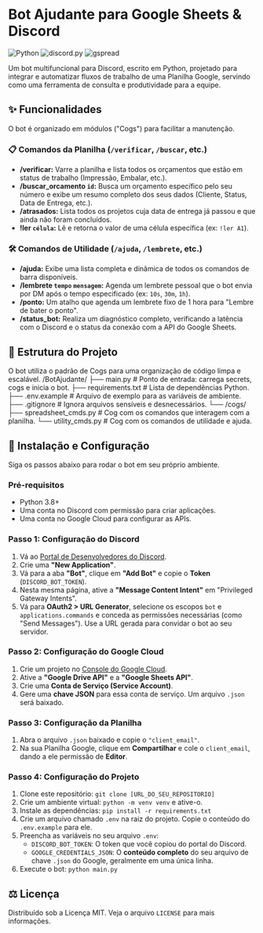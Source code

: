 # Bot Ajudante para Google Sheets & Discord

![Python](https://img.shields.io/badge/Python-3.10-blue?style=for-the-badge&logo=python)
![discord.py](https://img.shields.io/badge/discord.py-2.3-7289DA?style=for-the-badge&logo=discord)
![gspread](https://img.shields.io/badge/gspread-5.12-0F9D58?style=for-the-badge)

Um bot multifuncional para Discord, escrito em Python, projetado para integrar e automatizar fluxos de trabalho de uma Planilha Google, servindo como uma ferramenta de consulta e produtividade para a equipe.

## ✨ Funcionalidades

O bot é organizado em módulos ("Cogs") para facilitar a manutenção.

### 📋 Comandos da Planilha (`/verificar`, `/buscar`, etc.)
-   **/verificar:** Varre a planilha e lista todos os orçamentos que estão em status de trabalho (Impressão, Embalar, etc.).
-   **/buscar\_orcamento `id`:** Busca um orçamento específico pelo seu número e exibe um resumo completo dos seus dados (Cliente, Status, Data de Entrega, etc.).
-   **/atrasados:** Lista todos os projetos cuja data de entrega já passou e que ainda não foram concluídos.
-   **!ler `célula`:** Lê e retorna o valor de uma célula específica (ex: `!ler A1`).

### 🛠️ Comandos de Utilidade (`/ajuda`, `/lembrete`, etc.)
-   **/ajuda:** Exibe uma lista completa e dinâmica de todos os comandos de barra disponíveis.
-   **/lembrete `tempo` `mensagem`:** Agenda um lembrete pessoal que o bot envia por DM após o tempo especificado (ex: `10s`, `30m`, `1h`).
-   **/ponto:** Um atalho que agenda um lembrete fixo de 1 hora para "Lembre de bater o ponto".
-   **/status\_bot:** Realiza um diagnóstico completo, verificando a latência com o Discord e o status da conexão com a API do Google Sheets.

## 📂 Estrutura do Projeto

O bot utiliza o padrão de Cogs para uma organização de código limpa e escalável.
/BotAjudante/
├── main.py                 # Ponto de entrada: carrega secrets, cogs e inicia o bot.
├── requirements.txt        # Lista de dependências Python.
├── .env.example            # Arquivo de exemplo para as variáveis de ambiente.
├── .gitignore              # Ignora arquivos sensíveis e desnecessários.
└── /cogs/
├── spreadsheet_cmds.py # Cog com os comandos que interagem com a planilha.
└── utility_cmds.py     # Cog com os comandos de utilidade e ajuda.


## 🚀 Instalação e Configuração

Siga os passos abaixo para rodar o bot em seu próprio ambiente.

### Pré-requisitos
-   Python 3.8+
-   Uma conta no Discord com permissão para criar aplicações.
-   Uma conta no Google Cloud para configurar as APIs.

### Passo 1: Configuração do Discord
1.  Vá ao [Portal de Desenvolvedores do Discord](https://discord.com/developers/applications).
2.  Crie uma **"New Application"**.
3.  Vá para a aba **"Bot"**, clique em **"Add Bot"** e copie o **Token** (`DISCORD_BOT_TOKEN`).
4.  Nesta mesma página, ative a **"Message Content Intent"** em "Privileged Gateway Intents".
5.  Vá para **OAuth2 > URL Generator**, selecione os escopos `bot` e `applications.commands` e conceda as permissões necessárias (como "Send Messages"). Use a URL gerada para convidar o bot ao seu servidor.

### Passo 2: Configuração do Google Cloud
1.  Crie um projeto no [Console do Google Cloud](https://console.cloud.google.com/).
2.  Ative a **"Google Drive API"** e a **"Google Sheets API"**.
3.  Crie uma **Conta de Serviço (Service Account)**.
4.  Gere uma **chave JSON** para essa conta de serviço. Um arquivo `.json` será baixado.

### Passo 3: Configuração da Planilha
1.  Abra o arquivo `.json` baixado e copie o `"client_email"`.
2.  Na sua Planilha Google, clique em **Compartilhar** e cole o `client_email`, dando a ele permissão de **Editor**.

### Passo 4: Configuração do Projeto
1.  Clone este repositório: `git clone [URL_DO_SEU_REPOSITORIO]`
2.  Crie um ambiente virtual: `python -m venv venv` e ative-o.
3.  Instale as dependências: `pip install -r requirements.txt`
4.  Crie um arquivo chamado `.env` na raiz do projeto. Copie o conteúdo do `.env.example` para ele.
5.  Preencha as variáveis no seu arquivo `.env`:
    -   `DISCORD_BOT_TOKEN`: O token que você copiou do portal do Discord.
    -   `GOOGLE_CREDENTIALS_JSON`: O **conteúdo completo** do seu arquivo de chave `.json` do Google, geralmente em uma única linha.
6.  Execute o bot: `python main.py`

## ⚖️ Licença
Distribuído sob a Licença MIT. Veja o arquivo `LICENSE` para mais informações.
